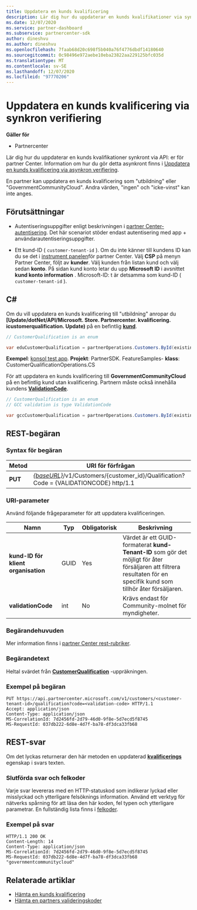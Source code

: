 ```yaml
---
title: Uppdatera en kunds kvalificering
description: Lär dig hur du uppdaterar en kunds kvalifikationer via synkron gallring eller först konsumentsajter, inklusive adressen som är kopplad till profilen.
ms.date: 12/07/2020
ms.service: partner-dashboard
ms.subservice: partnercenter-sdk
author: dineshvu
ms.author: dineshvu
ms.openlocfilehash: 7faab68d20c698f5b040a76f4776dbdf14180640
ms.sourcegitcommit: 0c98496e972aebe10eba23822aa229125bfc035d
ms.translationtype: MT
ms.contentlocale: sv-SE
ms.lasthandoff: 12/07/2020
ms.locfileid: "97770206"
---
```

# <a name="update-a-customers-qualification-via-synchronous-validation"></a>Uppdatera en kunds kvalificering via synkron verifiering

**Gäller för**

- Partnercenter

Lär dig hur du uppdaterar en kunds kvalifikationer synkront via API: er för partner Center. Information om hur du gör detta asynkront finns i [Uppdatera en kunds kvalificering via asynkron verifiering](update-customer-qualification-asynchronous.md).

En partner kan uppdatera en kunds kvalificering som "utbildning" eller "GovernmentCommunityCloud". Andra värden, "ingen" och "icke-vinst" kan inte anges.

## <a name="prerequisites"></a>Förutsättningar

- Autentiseringsuppgifter enligt beskrivningen i [partner Center-autentisering](partner-center-authentication.md). Det här scenariot stöder endast autentisering med app + användarautentiseringsuppgifter.

- Ett kund-ID ( `customer-tenant-id` ). Om du inte känner till kundens ID kan du se det i [instrument panelen](https://partner.microsoft.com/dashboard)för partner Center. Välj **CSP** på menyn Partner Center, följt av **kunder**. Välj kunden från listan kund och välj sedan **konto**. På sidan kund konto letar du upp **Microsoft ID** i avsnittet **kund konto information** . Microsoft-ID: t är detsamma som kund-ID ( `customer-tenant-id` ).

## <a name="c"></a>C\#

Om du vill uppdatera en kunds kvalificering till "utbildning" anropar du **[Update/dotNet/API/Microsoft. Store. Partnercenter. kvalificering. icustomerqualification. Update)** på en befintlig  [**kund**](/dotnet/api/microsoft.store.partnercenter.models.customers.customer).

``` csharp
// CustomerQualification is an enum

var eduCustomerQualification = partnerOperations.Customers.ById(existingCustomer.Id).Qualification.Update(CustomerQualification.Education);
```

**Exempel**: [konsol test app](console-test-app.md). **Projekt**: PartnerSDK. FeatureSamples- **klass**: CustomerQualificationOperations.CS

För att uppdatera en kunds kvalificering till **GovernmentCommunityCloud** på en befintlig kund utan kvalificering.  Partnern måste också innehålla kundens [**ValidationCode**](utility-resources.md#validationcode).

``` csharp
// CustomerQualification is an enum
// GCC validation is type ValidationCode

var gccCustomerQualification = partnerOperations.Customers.ById(existingCustomer.Id).Qualification.Update(CustomerQualification.GovernmentCommunityCloud, gccValidation);
```

## <a name="rest-request"></a>REST-begäran

### <a name="request-syntax"></a>Syntax för begäran

| Metod  | URI för förfrågan                                                                                             |
|---------|---------------------------------------------------------------------------------------------------------|
| **PUT** | [*{baseURL}*](partner-center-rest-urls.md)/v1/Customers/{customer_id}/Qualification? Code = {VALIDATIONCODE} http/1.1 |

### <a name="uri-parameter"></a>URI-parameter

Använd följande frågeparameter för att uppdatera kvalificeringen.

| Namn                   | Typ | Obligatorisk | Beskrivning                                                                                                                                            |
|------------------------|------|----------|--------------------------------------------------------------------------------------------------------------------------------------------------------|
| **kund-ID för klient organisation** | GUID | Yes      | Värdet är ett GUID-formaterat **kund-Tenant-ID** som gör det möjligt för åter försäljaren att filtrera resultaten för en specifik kund som tillhör åter försäljaren. |
| **validationCode**     | int  | No       | Krävs endast för Community-molnet för myndigheter.                                                                                                            |

### <a name="request-headers"></a>Begärandehuvuden

Mer information finns i [partner Center rest-rubriker](headers.md).

### <a name="request-body"></a>Begärandetext

Heltal svärdet från [**CustomerQualification**](/dotnet/api/microsoft.store.partnercenter.models.customers.customerqualification) -uppräkningen.

### <a name="request-example"></a>Exempel på begäran

```http
PUT https://api.partnercenter.microsoft.com/v1/customers/<customer-tenant-id>/qualification?code=<validation-code> HTTP/1.1
Accept: application/json
Content-Type: application/json
MS-CorrelationId: 7d2456fd-2d79-46d0-9f8e-5d7ecd5f8745
MS-RequestId: 037db222-6d8e-4d7f-ba78-df3dca33fb68

```

## <a name="rest-response"></a>REST-svar

Om det lyckas returnerar den här metoden en uppdaterad [**kvalificerings**](/dotnet/api/microsoft.store.partnercenter.customers.icustomer.qualification) egenskap i svars texten.

### <a name="response-success-and-error-codes"></a>Slutförda svar och felkoder

Varje svar levereras med en HTTP-statuskod som indikerar lyckad eller misslyckad och ytterligare felsöknings information. Använd ett verktyg för nätverks spårning för att läsa den här koden, fel typen och ytterligare parametrar. En fullständig lista finns i [felkoder](error-codes.md).

### <a name="response-example"></a>Exempel på svar

```http
HTTP/1.1 200 OK
Content-Length: 14
Content-Type: application/json
MS-CorrelationId: 7d2456fd-2d79-46d0-9f8e-5d7ecd5f8745
MS-RequestId: 037db222-6d8e-4d7f-ba78-df3dca33fb68
"governmentcommunitycloud"
```

## <a name="related-articles"></a>Relaterade artiklar

- [Hämta en kunds kvalificering](get-a-customer-s-qualification.md)
- [Hämta en partners valideringskoder](get-a-partner-s-validation-codes.md)
